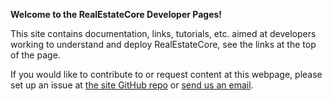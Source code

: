 **Welcome to the RealEstateCore Developer Pages!**

This site contains documentation, links, tutorials, etc. aimed at developers working to understand and deploy RealEstateCore, see the links at the top of the page.

If you would like to contribute to or request content at this webpage, please set up an issue at [the site GitHub repo](https://github.com/RealEstateCore/realestatecore.github.io) or [send us an email](mailto:hello@realestatecore.io).